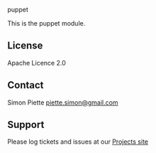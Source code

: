 puppet

This is the puppet module.

License
-------
Apache Licence 2.0

Contact
-------
Simon Piette <piette.simon@gmail.com>

Support
-------

Please log tickets and issues at our [Projects site](https://github.com/spiette/puppet-puppet)
